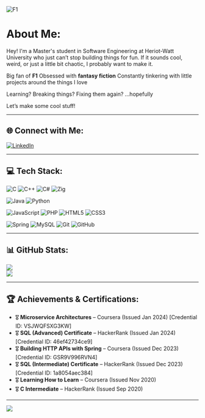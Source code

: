 ![F1](https://i.postimg.cc/jjMR2Yh9/649e2a5d-5228-49e3-a5bf-35793652d3a5.png)

# About Me:
Hey! I'm a Master's student in Software Engineering at Heriot-Watt University who just can’t stop building things for fun. If it sounds cool, weird, or just a little bit chaotic, I probably want to make it.  

Big fan of **F1** 
Obsessed with **fantasy fiction** 
Constantly tinkering with little projects around the things I love  

Learning? 
Breaking things? 
Fixing them again? …hopefully 

Let’s make some cool stuff! 

---

## 🌐 Connect with Me:
[![LinkedIn](https://img.shields.io/badge/LinkedIn-%230077B5.svg?style=for-the-badge&logo=linkedin&logoColor=white)](https://www.linkedin.com/in/rupesh-pandey-2603ba1b7/)  

---

## 💻 Tech Stack:
![C](https://img.shields.io/badge/C-%2300599C.svg?style=for-the-badge&logo=c&logoColor=white)
![C++](https://img.shields.io/badge/C++-%2300599C.svg?style=for-the-badge&logo=c%2B%2B&logoColor=white)
![C#](https://img.shields.io/badge/C%23-%23239120.svg?style=for-the-badge&logo=csharp&logoColor=white)
![Zig](https://img.shields.io/badge/Zig-%23F7A41D.svg?style=for-the-badge&logo=zig&logoColor=white)

![Java](https://img.shields.io/badge/Java-%23ED8B00.svg?style=for-the-badge&logo=openjdk&logoColor=white)
![Python](https://img.shields.io/badge/Python-3670A0?style=for-the-badge&logo=python&logoColor=ffdd54)

![JavaScript](https://img.shields.io/badge/JavaScript-%23323330.svg?style=for-the-badge&logo=javascript&logoColor=%23F7DF1E)
![PHP](https://img.shields.io/badge/PHP-%23777BB4.svg?style=for-the-badge&logo=php&logoColor=white)
![HTML5](https://img.shields.io/badge/HTML5-%23E34F26.svg?style=for-the-badge&logo=html5&logoColor=white)
![CSS3](https://img.shields.io/badge/CSS3-%231572B6.svg?style=for-the-badge&logo=css3&logoColor=white)

![Spring](https://img.shields.io/badge/Spring-%236DB33F.svg?style=for-the-badge&logo=spring&logoColor=white)
![MySQL](https://img.shields.io/badge/MySQL-4479A1.svg?style=for-the-badge&logo=mysql&logoColor=white)
![Git](https://img.shields.io/badge/Git-%23F05033.svg?style=for-the-badge&logo=git&logoColor=white)
![GitHub](https://img.shields.io/badge/GitHub-%23121011.svg?style=for-the-badge&logo=github&logoColor=white)

---

## 📊 GitHub Stats:
![](https://nirzak-streak-stats.vercel.app/?user=Rupesh-ark&theme=dark&hide_border=false)  
![](https://github-readme-stats.vercel.app/api/top-langs/?username=Rupesh-ark&theme=dark&hide_border=false&include_all_commits=true&count_private=true&layout=compact)

---

## 🏆 Achievements & Certifications:
- 🎖️ **Microservice Architectures** – Coursera (Issued Jan 2024) [Credential ID: VSJWQFSXG3KW]
- 🎖️ **SQL (Advanced) Certificate** – HackerRank (Issued Jan 2024) [Credential ID: 46ef42734ce9]
- 🎖️ **Building HTTP APIs with Spring** – Coursera (Issued Dec 2023) [Credential ID: GSR9V996RVN4]
- 🎖️ **SQL (Intermediate) Certificate** – HackerRank (Issued Dec 2023) [Credential ID: 1a8054aec384]
- 🎖️ **Learning How to Learn** – Coursera (Issued Nov 2020)
- 🎖️ **C Intermediate** – HackerRank (Issued Sep 2020)


---

[![](https://visitcount.itsvg.in/api?id=Rupesh-ark&icon=0&color=0)](https://visitcount.itsvg.in)

<!-- Proudly created with GPRM ( https://gprm.itsvg.in ) -->
